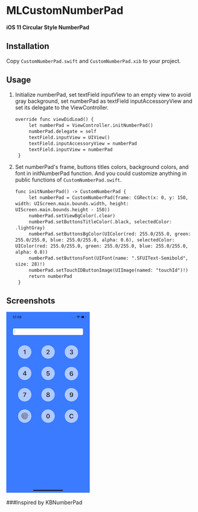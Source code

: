 # MLCustomNumberPad

<b> iOS 11 Circular Style NumberPad </b> 

## Installation
Copy `CustomNumberPad.swift` and `CustomNumberPad.xib` to your project.

## Usage

1. Initialize numberPad, set textField inputView to an empty view to avoid gray background, set numberPad as textField inputAccessoryView and set its delegate to the ViewController.
	<pre><code>override func viewDidLoad() {
		let numberPad = ViewController.initNumberPad()
		numberPad.delegate = self
		textField.inputView = UIView()
		textField.inputAccessoryView = numberPad
		textField.inputView = numberPad
	}</code></pre>


2. Set numberPad's frame, buttons titles colors, background colors, and font in initNumberPad function. And you could customize anything in public functions of `CustomNumberPad.swift`.
	<pre><code>func initNumberPad() -> CustomNumberPad {
		let numberPad = CustomNumberPad(frame: CGRect(x: 0, y: 150, width: UIScreen.main.bounds.width, height: UIScreen.main.bounds.height - 150))
		numberPad.setViewBgColor(.clear)
		numberPad.setButtonsTitleColor(.black, selectedColor: .lightGray)
		numberPad.setButtonsBgColor(UIColor(red: 255.0/255.0, green: 255.0/255.0, blue: 255.0/255.0, alpha: 0.6), selectedColor: UIColor(red: 255.0/255.0, green: 255.0/255.0, blue: 255.0/255.0, alpha: 0.8))
		numberPad.setButtonsFont(UIFont(name: ".SFUIText-Semibold", size: 28)!)
		numberPad.setTouchIDButtonImage(UIImage(named: "touchId")!)
		return numberPad
	}</code></pre>

## Screenshots
![image](https://github.com/michilin/MLCustomNumberPad/blob/master/screenshot.png)

###Inspired by KBNumberPad